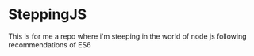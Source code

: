# SteppingJS
This is for me a repo where i'm steeping in the world of node js following recommendations of ES6
